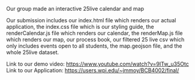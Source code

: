 Our group made an interactive 25live calendar and map

Our submission includes our index.html file which renders our actual application, the index.css file which is our styling guide, the renderCalendar.js file which renders our calendar, the renderMap.js file which renders our map, our process book, our filtered 25 live csv which only includes events open to all students, the map.geojson file, and the whole 25live dataset.

Link to our demo video: https://www.youtube.com/watch?v=9ITw_u35Otc
Link to our Application: https://users.wpi.edu/~jmmoy/BCB4002/final/